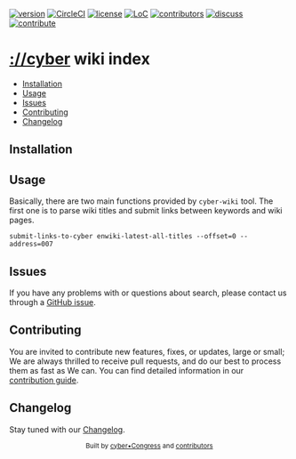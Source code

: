 
[![version](https://img.shields.io/github/release/cybercongress/cyber-wiki-index.svg?style=flat-square)](https://github.com/cybercongress/cyber-wiki-index/releases/latest)
[![CircleCI](https://img.shields.io/circleci/project/github/cybercongress/cyber-wiki-index.svg?style=flat-square)](https://circleci.com/gh/cybercongress/cyber-wiki-index/tree/master)
[![license](https://img.shields.io/badge/License-Cyber-brightgreen.svg?style=flat-square)](https://github.com/cybercongress/cyber-wiki-index/blob/master/LICENSE)
[![LoC](https://tokei.rs/b1/github/cybercongress/cyber-wiki-index)](https://github.com/cybercongress/cyber-wiki-index)
[![contributors](https://img.shields.io/github/contributors/cybercongress/cyber-wiki-index.svg?style=flat-square)](https://github.com/cybercongress/cyber-wiki-index/graphs/contributors)
[![discuss](https://img.shields.io/badge/Join%20Us%20On-Telegram-2599D2.svg?style=flat-square)](https://t.me/fuckgoogle)
[![contribute](https://img.shields.io/badge/contributions-welcome-orange.svg?style=flat-square)](https://github.com/cybercongress/cyber-wiki-index/blob/master/CONTRIBUTING.md)

[://cyber](https://github.com/cybercongress/cyberd) wiki index
==================

  - [Installation](#installation)
  - [Usage](#usage)
  - [Issues](#issues)
  - [Contributing](#contributing)
  - [Changelog](#changelog)

## Installation

## Usage

Basically, there are two main functions provided by `cyber-wiki` tool. 
The first one is to parse wiki titles and submit links between keywords and wiki pages. 
```
submit-links-to-cyber enwiki-latest-all-titles --offset=0 --address=007
```

## Issues

If you have any problems with or questions about search, please contact us through a
 [GitHub issue](https://github.com/cybercongress/cyber-wiki-index/issues).

## Contributing

You are invited to contribute new features, fixes, or updates, large or small; We are always thrilled to receive pull
 requests, and do our best to process them as fast as We can. You can find detailed information in our
 [contribution guide](./docs/contributing/contributing.md).


## Changelog

Stay tuned with our [Changelog](./CHANGELOG.md).

<div align="center">
  <sub>Built by
  <a href="https://twitter.com/cyber_devs">cyber•Congress</a> and
  <a href="https://github.com/cybercongress/cyber-wiki-index/graphs/contributors">contributors</a>
</div>
